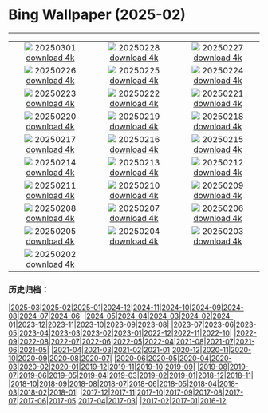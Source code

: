 # Bing Wallpaper (2025-02)
**************
| | | |
| :----: | :----: | :----: |
| ![](https://www.bing.com/th?id=OHR.NevadaBigHorns_EN-CA8281032097_1920x1080.jpg) 20250301 [download 4k](https://www.bing.com/th?id=OHR.NevadaBigHorns_EN-CA8281032097_UHD.jpg) | ![](https://www.bing.com/th?id=OHR.PolarCub_EN-CA8015894762_1920x1080.jpg) 20250228 [download 4k](https://www.bing.com/th?id=OHR.PolarCub_EN-CA8015894762_UHD.jpg) | ![](https://www.bing.com/th?id=OHR.ArgyllStalker_EN-CA0781984286_1920x1080.jpg) 20250227 [download 4k](https://www.bing.com/th?id=OHR.ArgyllStalker_EN-CA0781984286_UHD.jpg) |
| ![](https://www.bing.com/th?id=OHR.BryceHoodoos_EN-CA7439537445_1920x1080.jpg) 20250226 [download 4k](https://www.bing.com/th?id=OHR.BryceHoodoos_EN-CA7439537445_UHD.jpg) | ![](https://www.bing.com/th?id=OHR.GiantCuttlefish_EN-CA7282936990_1920x1080.jpg) 20250225 [download 4k](https://www.bing.com/th?id=OHR.GiantCuttlefish_EN-CA7282936990_UHD.jpg) | ![](https://www.bing.com/th?id=OHR.MtFujiSunrise_EN-CA7120845966_1920x1080.jpg) 20250224 [download 4k](https://www.bing.com/th?id=OHR.MtFujiSunrise_EN-CA7120845966_UHD.jpg) |
| ![](https://www.bing.com/th?id=OHR.StLouisArch_EN-CA6246210465_1920x1080.jpg) 20250223 [download 4k](https://www.bing.com/th?id=OHR.StLouisArch_EN-CA6246210465_UHD.jpg) | ![](https://www.bing.com/th?id=OHR.ChampakaSarasi_EN-CA6048642265_1920x1080.jpg) 20250222 [download 4k](https://www.bing.com/th?id=OHR.ChampakaSarasi_EN-CA6048642265_UHD.jpg) | ![](https://www.bing.com/th?id=OHR.CanadaDeer_EN-CA2853783794_1920x1080.jpg) 20250221 [download 4k](https://www.bing.com/th?id=OHR.CanadaDeer_EN-CA2853783794_UHD.jpg) |
| ![](https://www.bing.com/th?id=OHR.IceHoleOtter_EN-CA2426610896_1920x1080.jpg) 20250220 [download 4k](https://www.bing.com/th?id=OHR.IceHoleOtter_EN-CA2426610896_UHD.jpg) | ![](https://www.bing.com/th?id=OHR.BlueBelize_EN-CA2231756573_1920x1080.jpg) 20250219 [download 4k](https://www.bing.com/th?id=OHR.BlueBelize_EN-CA2231756573_UHD.jpg) | ![](https://www.bing.com/th?id=OHR.CatalanPyrenees_EN-CA2016949817_1920x1080.jpg) 20250218 [download 4k](https://www.bing.com/th?id=OHR.CatalanPyrenees_EN-CA2016949817_UHD.jpg) |
| ![](https://www.bing.com/th?id=OHR.HumpbackMother_EN-CA1768570796_1920x1080.jpg) 20250217 [download 4k](https://www.bing.com/th?id=OHR.HumpbackMother_EN-CA1768570796_UHD.jpg) | ![](https://www.bing.com/th?id=OHR.Misotsuchi2025_EN-CA1564430447_1920x1080.jpg) 20250216 [download 4k](https://www.bing.com/th?id=OHR.Misotsuchi2025_EN-CA1564430447_UHD.jpg) | ![](https://www.bing.com/th?id=OHR.PenguinLove_EN-CA0448805956_1920x1080.jpg) 20250215 [download 4k](https://www.bing.com/th?id=OHR.PenguinLove_EN-CA0448805956_UHD.jpg) |
| ![](https://www.bing.com/th?id=OHR.LakeTyrrell_EN-CA0250620442_1920x1080.jpg) 20250214 [download 4k](https://www.bing.com/th?id=OHR.LakeTyrrell_EN-CA0250620442_UHD.jpg) | ![](https://www.bing.com/th?id=OHR.GalapagosIguana_EN-CA9835077586_1920x1080.jpg) 20250213 [download 4k](https://www.bing.com/th?id=OHR.GalapagosIguana_EN-CA9835077586_UHD.jpg) | ![](https://www.bing.com/th?id=OHR.YungangGrottoes_EN-CA9325528271_1920x1080.jpg) 20250212 [download 4k](https://www.bing.com/th?id=OHR.YungangGrottoes_EN-CA9325528271_UHD.jpg) |
| ![](https://www.bing.com/th?id=OHR.BanffSnow25_EN-CA9095652551_1920x1080.jpg) 20250211 [download 4k](https://www.bing.com/th?id=OHR.BanffSnow25_EN-CA9095652551_UHD.jpg) | ![](https://www.bing.com/th?id=OHR.AlstromPoint_EN-CA8518632532_1920x1080.jpg) 20250210 [download 4k](https://www.bing.com/th?id=OHR.AlstromPoint_EN-CA8518632532_UHD.jpg) | ![](https://www.bing.com/th?id=OHR.SnowySvaneti_EN-CA8293251402_1920x1080.jpg) 20250209 [download 4k](https://www.bing.com/th?id=OHR.SnowySvaneti_EN-CA8293251402_UHD.jpg) |
| ![](https://www.bing.com/th?id=OHR.BlueNorway_EN-CA8085268470_1920x1080.jpg) 20250208 [download 4k](https://www.bing.com/th?id=OHR.BlueNorway_EN-CA8085268470_UHD.jpg) | ![](https://www.bing.com/th?id=OHR.WhararikiBeach_EN-CA4374441149_1920x1080.jpg) 20250207 [download 4k](https://www.bing.com/th?id=OHR.WhararikiBeach_EN-CA4374441149_UHD.jpg) | ![](https://www.bing.com/th?id=OHR.ScottishSheep_EN-CA4202362647_1920x1080.jpg) 20250206 [download 4k](https://www.bing.com/th?id=OHR.ScottishSheep_EN-CA4202362647_UHD.jpg) |
| ![](https://www.bing.com/th?id=OHR.GoldenBridge_EN-CA4566090328_1920x1080.jpg) 20250205 [download 4k](https://www.bing.com/th?id=OHR.GoldenBridge_EN-CA4566090328_UHD.jpg) | ![](https://www.bing.com/th?id=OHR.RibbleheadViaduct_EN-CA3107714600_1920x1080.jpg) 20250204 [download 4k](https://www.bing.com/th?id=OHR.RibbleheadViaduct_EN-CA3107714600_UHD.jpg) | ![](https://www.bing.com/th?id=OHR.AustriaMarmot_EN-CA2613536224_1920x1080.jpg) 20250203 [download 4k](https://www.bing.com/th?id=OHR.AustriaMarmot_EN-CA2613536224_UHD.jpg) |
| ![](https://www.bing.com/th?id=OHR.OrdesaSpain_EN-CA2671146854_1920x1080.jpg) 20250202 [download 4k](https://www.bing.com/th?id=OHR.OrdesaSpain_EN-CA2671146854_UHD.jpg) |  |  |

### 历史归档：

|[2025-03](/2025-03/2025-03.md)|[2025-02](/2025-02/2025-02.md)|[2025-01](/2025-01/2025-01.md)|[2024-12](/2024-12/2024-12.md)|[2024-11](/2024-11/2024-11.md)|[2024-10](/2024-10/2024-10.md)|[2024-09](/2024-09/2024-09.md)|[2024-08](/2024-08/2024-08.md)|[2024-07](/2024-07/2024-07.md)|[2024-06](/2024-06/2024-06.md)|
|[2024-05](/2024-05/2024-05.md)|[2024-04](/2024-04/2024-04.md)|[2024-03](/2024-03/2024-03.md)|[2024-02](/2024-02/2024-02.md)|[2024-01](/2024-01/2024-01.md)|[2023-12](/2023-12/2023-12.md)|[2023-11](/2023-11/2023-11.md)|[2023-10](/2023-10/2023-10.md)|[2023-09](/2023-09/2023-09.md)|[2023-08](/2023-08/2023-08.md)|
|[2023-07](/2023-07/2023-07.md)|[2023-06](/2023-06/2023-06.md)|[2023-05](/2023-05/2023-05.md)|[2023-04](/2023-04/2023-04.md)|[2023-03](/2023-03/2023-03.md)|[2023-02](/2023-02/2023-02.md)|[2023-01](/2023-01/2023-01.md)|[2022-12](/2022-12/2022-12.md)|[2022-11](/2022-11/2022-11.md)|[2022-10](/2022-10/2022-10.md)|
|[2022-09](/2022-09/2022-09.md)|[2022-08](/2022-08/2022-08.md)|[2022-07](/2022-07/2022-07.md)|[2022-06](/2022-06/2022-06.md)|[2022-05](/2022-05/2022-05.md)|[2022-04](/2022-04/2022-04.md)|[2021-08](/2021-08/2021-08.md)|[2021-07](/2021-07/2021-07.md)|[2021-06](/2021-06/2021-06.md)|[2021-05](/2021-05/2021-05.md)|
|[2021-04](/2021-04/2021-04.md)|[2021-03](/2021-03/2021-03.md)|[2021-02](/2021-02/2021-02.md)|[2021-01](/2021-01/2021-01.md)|[2020-12](/2020-12/2020-12.md)|[2020-11](/2020-11/2020-11.md)|[2020-10](/2020-10/2020-10.md)|[2020-09](/2020-09/2020-09.md)|[2020-08](/2020-08/2020-08.md)|[2020-07](/2020-07/2020-07.md)|
|[2020-06](/2020-06/2020-06.md)|[2020-05](/2020-05/2020-05.md)|[2020-04](/2020-04/2020-04.md)|[2020-03](/2020-03/2020-03.md)|[2020-02](/2020-02/2020-02.md)|[2020-01](/2020-01/2020-01.md)|[2019-12](/2019-12/2019-12.md)|[2019-11](/2019-11/2019-11.md)|[2019-10](/2019-10/2019-10.md)|[2019-09](/2019-09/2019-09.md)|
|[2019-08](/2019-08/2019-08.md)|[2019-07](/2019-07/2019-07.md)|[2019-06](/2019-06/2019-06.md)|[2019-05](/2019-05/2019-05.md)|[2019-04](/2019-04/2019-04.md)|[2019-03](/2019-03/2019-03.md)|[2019-02](/2019-02/2019-02.md)|[2019-01](/2019-01/2019-01.md)|[2018-12](/2018-12/2018-12.md)|[2018-11](/2018-11/2018-11.md)|
|[2018-10](/2018-10/2018-10.md)|[2018-09](/2018-09/2018-09.md)|[2018-08](/2018-08/2018-08.md)|[2018-07](/2018-07/2018-07.md)|[2018-06](/2018-06/2018-06.md)|[2018-05](/2018-05/2018-05.md)|[2018-04](/2018-04/2018-04.md)|[2018-03](/2018-03/2018-03.md)|[2018-02](/2018-02/2018-02.md)|[2018-01](/2018-01/2018-01.md)|
|[2017-12](/2017-12/2017-12.md)|[2017-11](/2017-11/2017-11.md)|[2017-10](/2017-10/2017-10.md)|[2017-09](/2017-09/2017-09.md)|[2017-08](/2017-08/2017-08.md)|[2017-07](/2017-07/2017-07.md)|[2017-06](/2017-06/2017-06.md)|[2017-05](/2017-05/2017-05.md)|[2017-04](/2017-04/2017-04.md)|[2017-03](/2017-03/2017-03.md)|
|[2017-02](/2017-02/2017-02.md)|[2017-01](/2017-01/2017-01.md)|[2016-12](/2016-12/2016-12.md)